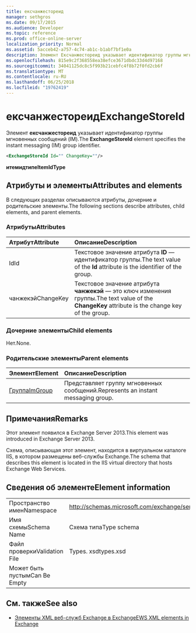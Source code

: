 ```yaml
---
title: ексчанжестореид
manager: sethgros
ms.date: 09/17/2015
ms.audience: Developer
ms.topic: reference
ms.prod: office-online-server
localization_priority: Normal
ms.assetid: 5acceb42-a757-4c74-ab1c-b1abf7bf1e0a
description: Элемент Ексчанжестореид указывает идентификатор группы мгновенных сообщений (IM).
ms.openlocfilehash: 815e9c2f368558ea38efce3671dbdc33d4d97168
ms.sourcegitcommit: 34041125dc8c5f993b21cebfc4f8b72f0fd2cb6f
ms.translationtype: MT
ms.contentlocale: ru-RU
ms.lasthandoff: 06/25/2018
ms.locfileid: "19762419"
---
```

# <a name="exchangestoreid"></a><span data-ttu-id="df2ce-103">ексчанжестореид</span><span class="sxs-lookup"><span data-stu-id="df2ce-103">ExchangeStoreId</span></span>

<span data-ttu-id="df2ce-104">Элемент **ексчанжестореид** указывает идентификатор группы мгновенных сообщений (IM).</span><span class="sxs-lookup"><span data-stu-id="df2ce-104">The **ExchangeStoreId** element specifies the instant messaging (IM) group identifier.</span></span> 
  
```XML
<ExchangeStoreId Id="" ChangeKey=""/>
```

 <span data-ttu-id="df2ce-105">**итемидтипе**</span><span class="sxs-lookup"><span data-stu-id="df2ce-105">**ItemIdType**</span></span>
## <a name="attributes-and-elements"></a><span data-ttu-id="df2ce-106">Атрибуты и элементы</span><span class="sxs-lookup"><span data-stu-id="df2ce-106">Attributes and elements</span></span>

<span data-ttu-id="df2ce-107">В следующих разделах описываются атрибуты, дочерние и родительские элементы.</span><span class="sxs-lookup"><span data-stu-id="df2ce-107">The following sections describe attributes, child elements, and parent elements.</span></span>
  
### <a name="attributes"></a><span data-ttu-id="df2ce-108">Атрибуты</span><span class="sxs-lookup"><span data-stu-id="df2ce-108">Attributes</span></span>

|<span data-ttu-id="df2ce-109">**Атрибут**</span><span class="sxs-lookup"><span data-stu-id="df2ce-109">**Attribute**</span></span>|<span data-ttu-id="df2ce-110">**Описание**</span><span class="sxs-lookup"><span data-stu-id="df2ce-110">**Description**</span></span>|
|:-----|:-----|
|<span data-ttu-id="df2ce-111">Id</span><span class="sxs-lookup"><span data-stu-id="df2ce-111">Id</span></span>  <br/> |<span data-ttu-id="df2ce-112">Текстовое значение атрибута **ID** — идентификатор группы.</span><span class="sxs-lookup"><span data-stu-id="df2ce-112">The text value of the **Id** attribute is the identifier of the group.</span></span>  <br/> |
|<span data-ttu-id="df2ce-113">чанжекэй</span><span class="sxs-lookup"><span data-stu-id="df2ce-113">ChangeKey</span></span>  <br/> |<span data-ttu-id="df2ce-114">Текстовое значение атрибута **чанжекэй** — это ключ изменения группы.</span><span class="sxs-lookup"><span data-stu-id="df2ce-114">The text value of the **ChangeKey** attribute is the change key of the group.</span></span>  <br/> |
   
### <a name="child-elements"></a><span data-ttu-id="df2ce-115">Дочерние элементы</span><span class="sxs-lookup"><span data-stu-id="df2ce-115">Child elements</span></span>

<span data-ttu-id="df2ce-116">Нет.</span><span class="sxs-lookup"><span data-stu-id="df2ce-116">None.</span></span>
  
### <a name="parent-elements"></a><span data-ttu-id="df2ce-117">Родительские элементы</span><span class="sxs-lookup"><span data-stu-id="df2ce-117">Parent elements</span></span>

|<span data-ttu-id="df2ce-118">**Элемент**</span><span class="sxs-lookup"><span data-stu-id="df2ce-118">**Element**</span></span>|<span data-ttu-id="df2ce-119">**Описание**</span><span class="sxs-lookup"><span data-stu-id="df2ce-119">**Description**</span></span>|
|:-----|:-----|
|[<span data-ttu-id="df2ce-120">Группа</span><span class="sxs-lookup"><span data-stu-id="df2ce-120">ImGroup</span></span>](imgroup.md) <br/> |<span data-ttu-id="df2ce-121">Представляет группу мгновенных сообщений.</span><span class="sxs-lookup"><span data-stu-id="df2ce-121">Represents an instant messaging group.</span></span>  <br/> |
   
## <a name="remarks"></a><span data-ttu-id="df2ce-122">Примечания</span><span class="sxs-lookup"><span data-stu-id="df2ce-122">Remarks</span></span>

<span data-ttu-id="df2ce-123">Этот элемент появился в Exchange Server 2013.</span><span class="sxs-lookup"><span data-stu-id="df2ce-123">This element was introduced in Exchange Server 2013.</span></span>
  
<span data-ttu-id="df2ce-124">Схема, описывающая этот элемент, находится в виртуальном каталоге IIS, в котором размещены веб-службы Exchange.</span><span class="sxs-lookup"><span data-stu-id="df2ce-124">The schema that describes this element is located in the IIS virtual directory that hosts Exchange Web Services.</span></span>
  
## <a name="element-information"></a><span data-ttu-id="df2ce-125">Сведения об элементе</span><span class="sxs-lookup"><span data-stu-id="df2ce-125">Element information</span></span>

|||
|:-----|:-----|
|<span data-ttu-id="df2ce-126">Пространство имен</span><span class="sxs-lookup"><span data-stu-id="df2ce-126">Namespace</span></span>  <br/> |http://schemas.microsoft.com/exchange/services/2006/types  <br/> |
|<span data-ttu-id="df2ce-127">Имя схемы</span><span class="sxs-lookup"><span data-stu-id="df2ce-127">Schema Name</span></span>  <br/> |<span data-ttu-id="df2ce-128">Схема типа</span><span class="sxs-lookup"><span data-stu-id="df2ce-128">Type schema</span></span>  <br/> |
|<span data-ttu-id="df2ce-129">Файл проверки</span><span class="sxs-lookup"><span data-stu-id="df2ce-129">Validation File</span></span>  <br/> |<span data-ttu-id="df2ce-130">Types. xsd</span><span class="sxs-lookup"><span data-stu-id="df2ce-130">types.xsd</span></span>  <br/> |
|<span data-ttu-id="df2ce-131">Может быть пустым</span><span class="sxs-lookup"><span data-stu-id="df2ce-131">Can Be Empty</span></span>  <br/> ||
   
## <a name="see-also"></a><span data-ttu-id="df2ce-132">См. также</span><span class="sxs-lookup"><span data-stu-id="df2ce-132">See also</span></span>



- [<span data-ttu-id="df2ce-133">Элементы XML веб-служб Exchange в Exchange</span><span class="sxs-lookup"><span data-stu-id="df2ce-133">EWS XML elements in Exchange</span></span>](ews-xml-elements-in-exchange.md)

